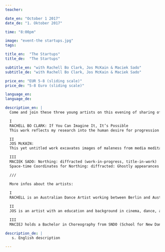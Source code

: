 ```yaml
---
teacher:

date_en: "October 1 2017"
date_de: "1. Oktober 2017"

time: "8:00pm"

image: "event-the startups.jpg"
tags:

title_en:  "The Startups"
title_de:  "The Startups"

subtitle_en: "with Rachell Bo Clark, Jos McKain & Maciek Sado"
subtitle_de: "with Rachell Bo Clark, Jos McKain & Maciek Sado"

price_en: "EUR 5-8 (sliding scale)"
price_de: "5-8 Euro (sliding scale)"

language_en:
language_de:

description_en: |
  Come and join these three young artists on this evening of sharing of new works in progress!  

  I  
  RACHELL BO CLARK: If You Can Imagine It, It’s Possible  
  This work reflects my research into the human desire for progression and its inherent link to the departure from humanness’. Throughout my research I have begun to focus on the relevance/ irrelevance of the physical body and the pleasures as well as the perils related to the current state of human connection to the other, space and the self.  

  II  
  JOS McKAIN:  
  This yet untitled work excavates images of maleness from media meditations that encompass violence, sexuality and authority. It look to narratives of a culture that visually codes privilege into the white male body. Focusing on fluctuations balance between the irl & url*, it asks how this fracture might apply to systems of fear, guilt, grief, rage, and love.  

  III  
  MACIEK SADO: Northing: diffracted (work-in-progress, title-in-work)  
  Space-time Coordinates for Northing: diffracted: Ghostly appearances of subjects/ diffracted by liquid identities/ diffracted by handmade augmented reality/ diffracted by nostalgia for the lost futures/ diffracted by nothingness and around zero field fluctuations/ diffracted by post post-internet multitasking bodily activities/ diffracted by childhood memories/ diffracted by 2017/ diffracted by just past/diffracted by not yet.  

  ///  

  More infos about the artists:  
  
  I  
  RACHELL is an Australian Dance Artist working between Berlin and Australia since 2014. Completing her training at the Victorian College of the Arts in Melbourne Australia, Rachell moved to Berlin to explore and widen her understandings of art, dance and performance making. Rachell is active in the Berlin dance community creating and performing her own works and collaborating with various performance groups and artists. Her artistic practice moves between dance and video art and has developed from a desire to understand the functionality of the body and the world around it.  

  II  
  JOS is an artist with an education and background in cinema, dance, and theater working in the visual arts since 2012. He was born in Kansas USA and was educated in Minnesota and California with a year in Pune India studying Indian Classical Music and Dance. He was located in Los Angeles for 13 years, relocating to Berlin between 2015-2016. Over the last 9 years he has made a research into media structures through practice and participation in projects from Taylor Swift to Jerome Bel. His work has been shown at HAMMER Museum Los Angeles, Queer Biennial 2014 and Centre Pompidou.  

  III  
  MACIEJ holds a Bachelor in Choreography from SNDO (School for New Dance Development) and Master in Medicine from Medical University in Wrocław. Based loyal to his practice in between Amsterdam, Berlin and Wrocław. His research is focused on the notion of Nothingness, The Void and The Virtual as an integral part of moldable, a in-constant-becoming reality. Following Karen Barad’s concept of Agential Realism he is interested in creating theatrical phenomenas - rather than performances - on the verge of theatre, dance and body related practices. A phenomena where subjects are not produced in order to give meanings but come into being by practices of oblique perspectives. His works were shown in festivals around Europe (The Netherlands, Belgium, Poland, Czech Republic, Spain).  

description_de: |
   s. English description

---
```

